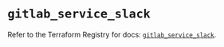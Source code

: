 # `gitlab_service_slack`

Refer to the Terraform Registry for docs: [`gitlab_service_slack`](https://registry.terraform.io/providers/gitlabhq/gitlab/17.11.0/docs/resources/service_slack).
